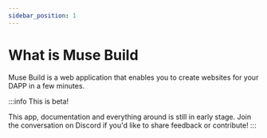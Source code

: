 ```yaml
---
sidebar_position: 1
---
```


# What is Muse Build

Muse Build is a web application that enables you to create websites for your DAPP in a few minutes.

:::info This is beta!

This app, documentation and everything around is still in early stage. Join the conversation on Discord if you'd like to share feedback or contribute!
:::